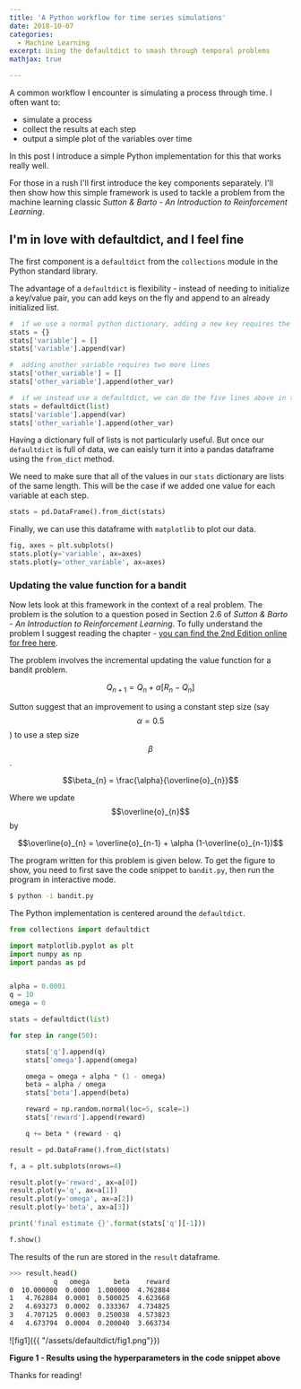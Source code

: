 ```yaml
---
title: 'A Python workflow for time series simulations'
date: 2018-10-07
categories:
  - Machine Learning
excerpt: Using the defaultdict to smash through temporal problems
mathjax: true

---
```


<script src="https://cdn.mathjax.org/mathjax/latest/MathJax.js?config=TeX-AMS-MML_HTMLorMML" type="text/javascript"></script>


A common workflow I encounter is simulating a process through time.  I often want to:

- simulate a process
- collect the results at each step
- output a simple plot of the variables over time

In this post I introduce a simple Python implementation for this that works really well.

For those in a rush I'll first introduce the key components separately.  I'll then show how this simple framework is used to tackle a problem from the machine learning classic *Sutton & Barto - An Introduction to Reinforcement Learning*.

## I'm in love with defaultdict, and I feel fine

The first component is a `defaultdict` from the `collections` module in the Python standard library.  

The advantage of a `defaultdict` is flexibility - instead of needing to initialize a key/value pair, you can add keys on the fly and append to an already initialized list.

```python
#  if we use a normal python dictionary, adding a new key requires the following
stats = {}
stats['variable'] = []
stats['variable'].append(var)

#  adding another variable requires two more lines
stats['other_variable'] = []
stats['other_variable'].append(other_var)

#  if we instead use a defaultdict, we can do the five lines above in three lines
stats = defaultdict(list)
stats['variable'].append(var)
stats['other_variable'].append(other_var)
```

Having a dictionary full of lists is not particularly useful.  But once our `defaultdict` is full of data, we can eaisly turn it into a pandas dataframe using the `from_dict` method.  

We need to make sure that all of the values in our `stats` dictionary are lists of the same length.  This will be the case if we added one value for each variable at each step.

```python
stats = pd.DataFrame().from_dict(stats)
```

Finally, we can use this dataframe with `matplotlib` to plot our data.

```python
fig, axes = plt.subplots()
stats.plot(y='variable', ax=axes)
stats.plot(y='other_variable', ax=axes)
```

### Updating the value function for a bandit

Now lets look at this framework in the context of a real problem.  The problem is the solution to a question posed in Section 2.6 of *Sutton & Barto - An Introduction to Reinforcement Learning*.  To fully understand the problem I suggest reading the chapter - [you can find the 2nd Edition online for free here](http://incompleteideas.net/book/the-book-2nd.html).

The problem involves the incremental updating the value function for a bandit problem.

$$ Q_{n+1} = Q_{n} + \alpha [R_{n} - Q_{n} ] $$

Sutton suggest that an improvement to using a constant step size (say $$\alpha=0.5$$) to use a step size $$\beta$$.

$$\beta_{n} = \frac{\alpha}{\overline{o}_{n}}$$

Where we update $$\overline{o}_{n}$$ by

$$\overline{o}_{n} = \overline{o}_{n-1} + \alpha (1-\overline{o}_{n-1})$$

The program written for this problem is given below.  To get the figure to show, you need to first save the code snippet to `bandit.py`, then run the program in interactive mode.

```bash
$ python -i bandit.py
```

The Python implementation is centered around the `defaultdict`.

```python
from collections import defaultdict

import matplotlib.pyplot as plt
import numpy as np
import pandas as pd


alpha = 0.0001
q = 10
omega = 0

stats = defaultdict(list)

for step in range(50):

    stats['q'].append(q)
    stats['omega'].append(omega)

    omega = omega + alpha * (1 - omega)
    beta = alpha / omega
    stats['beta'].append(beta)

    reward = np.random.normal(loc=5, scale=1)
    stats['reward'].append(reward)

    q += beta * (reward - q)

result = pd.DataFrame().from_dict(stats)

f, a = plt.subplots(nrows=4)

result.plot(y='reward', ax=a[0])
result.plot(y='q', ax=a[1])
result.plot(y='omega', ax=a[2])
result.plot(y='beta', ax=a[3])

print('final estimate {}'.format(stats['q'][-1]))

f.show()
```

The results of the run are stored in the `result` dataframe.

```bash
>>> result.head()
           q   omega      beta    reward
0  10.000000  0.0000  1.000000  4.762884
1   4.762884  0.0001  0.500025  4.623668
2   4.693273  0.0002  0.333367  4.734825
3   4.707125  0.0003  0.250038  4.573823
4   4.673794  0.0004  0.200040  3.663734
```

![fig1]({{ "/assets/defaultdict/fig1.png"}})

**Figure 1 - Results using the hyperparameters in the code snippet above**

Thanks for reading!
